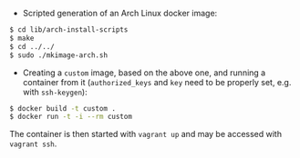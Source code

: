 - Scripted generation of an Arch Linux docker image:

```bash
$ cd lib/arch-install-scripts
$ make
$ cd ../../
$ sudo ./mkimage-arch.sh
```

- Creating a `custom` image, based on the above one, and running a container from it (`authorized_keys` and `key` need to be properly set, e.g. with `ssh-keygen`):

```bash
$ docker build -t custom .
$ docker run -t -i --rm custom
```

The container is then started with `vagrant up` and may be accessed with `vagrant ssh`.
